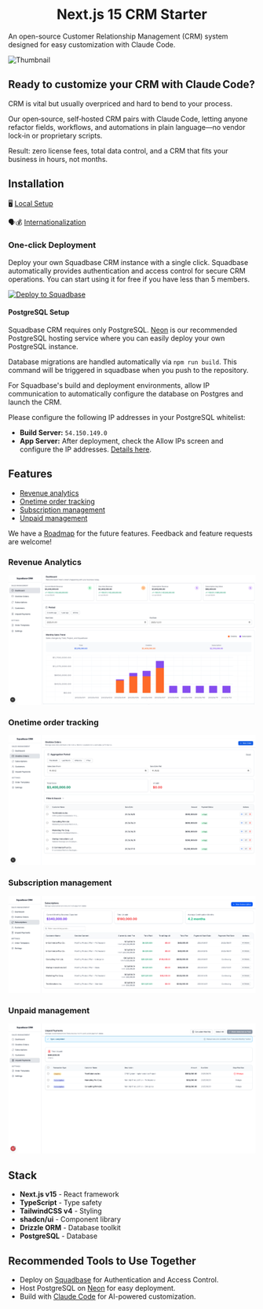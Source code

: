 <h1 align="center">Next.js 15 CRM Starter</h1>

An open-source Customer Relationship Management (CRM) system designed for easy customization with Claude Code.

![Thumbnail](./assets/top.gif)

## Ready to customize your CRM with Claude Code?

CRM is vital but usually overpriced and hard to bend to your process.

Our open‑source, self‑hosted CRM pairs with Claude Code, letting anyone refactor fields, workflows, and automations in plain language—no vendor lock‑in or proprietary scripts.

Result: zero license fees, total data control, and a CRM that fits your business in hours, not months.

## Installation

🖥️ [Local Setup](./docs/localSetup.md)

🗣️💰 [Internationalization](./docs/i18n.md)

### One-click Deployment

Deploy your own Squadbase CRM instance with a single click. Squadbase automatically provides authentication and access control for secure CRM operations. You can start using it for free if you have less than 5 members.

[![Deploy to Squadbase](https://app.squadbase.dev/button.svg)](https://app.squadbase.dev/new/clone?repository-url=https://github.com/squadbase/squadbase-starters/tree/main/crm/nextjs&env-var-keys=POSTGRES_HOST,POSTGRES_PORT,POSTGRES_USER,POSTGRES_PASSWORD,POSTGRES_DATABASE,LANGUAGE,CURRENCY)

#### PostgreSQL Setup

Squadbase CRM requires only PostgreSQL.
[Neon](https://neon.com/) is our recommended PostgreSQL hosting service where you can easily deploy your own PostgreSQL instance.

Database migrations are handled automatically via `npm run build`.
This command will be triggered in squadbase when you push to the repository.

For Squadbase's build and deployment environments, allow IP communication to automatically configure the database on Postgres and launch the CRM.

Please configure the following IP addresses in your PostgreSQL whitelist:

- **Build Server:** `54.150.149.0`
- **App Server:**
After deployment, check the Allow IPs screen and configure the IP addresses.
[Details here](https://www.squadbase.dev/en/docs/features/fixed-ip-addresses).


## Features

- [Revenue analytics](#revenue-analytics)
- [Onetime order tracking](#onetime-order-tracking)
- [Subscription management](#subscription-management)
- [Unpaid management](#unpaid-management)

We have a [Roadmap](./docs/roadmap.md) for the future features. Feedback and feature requests are welcome!

### Revenue Analytics

![Revenue Analytics](./assets/revenue-analytics.png)

### Onetime order tracking

![Onetime orders](./assets/onetime-orders.png)

### Subscription management

![Subscription](./assets/subscription.png)

### Unpaid management

![Unpaid](./assets/unpaid.png)

## Stack

- **Next.js v15** - React framework
- **TypeScript** - Type safety
- **TailwindCSS v4** - Styling
- **shadcn/ui** - Component library
- **Drizzle ORM** - Database toolkit
- **PostgreSQL** - Database

## Recommended Tools to Use Together

- Deploy on [Squadbase](https://squadbase.dev/) for Authentication and Access Control.
- Host PostgreSQL on [Neon](https://neon.com/) for easy deployment.
- Build with [Claude Code](https://www.anthropic.com/claude-code) for AI-powered customization.
